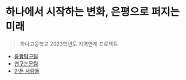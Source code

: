 # 하나에서 시작하는 변화, 은평으로 퍼지는 미래 

> 하나고등학교 2023학년도 지역연계 프로젝트

* [융합탐구팀](./project)
* [연구논문팀](./research)
* [만든 사람들](./credit)
